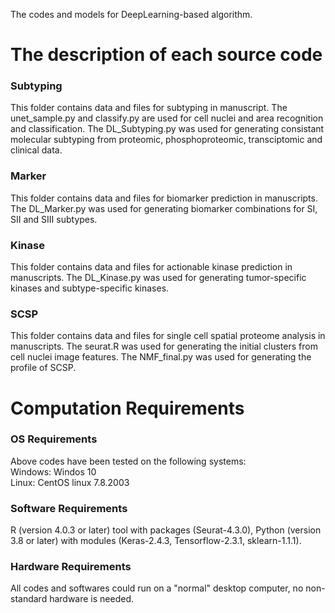 The codes and models for DeepLearning-based algorithm.
# The description of each source code

### Subtyping
This folder contains data and files for subtyping in manuscript. The unet_sample.py and classify.py are used for cell nuclei and area recognition and classification. The DL_Subtyping.py was used for generating consistant molecular subtyping from proteomic, phosphoproteomic, transciptomic and clinical data.

### Marker
This folder contains data and files for biomarker prediction in manuscripts. The DL_Marker.py was used for generating biomarker combinations for SI, SII and SIII subtypes.

### Kinase
This folder contains data and files for actionable kinase prediction in manuscripts. The DL_Kinase.py was used for generating tumor-specific kinases and subtype-specific kinases.

### SCSP
This folder contains data and files for single cell spatial proteome analysis in manuscripts. The seurat.R was used for generating the initial clusters from cell nuclei image features. The NMF_final.py was used for generating the profile of SCSP. 

# Computation Requirements
### OS Requirements
Above codes have been tested on the following systems: <br>
Windows: Windos 10<br>
Linux: CentOS linux 7.8.2003

### Software Requirements
R (version 4.0.3 or later) tool with packages (Seurat-4.3.0), Python (version 3.8 or later) with modules (Keras-2.4.3, Tensorflow-2.3.1, sklearn-1.1.1).

### Hardware Requirements
All codes and softwares could run on a "normal" desktop computer, no non-standard hardware is needed.<br>
<br>
